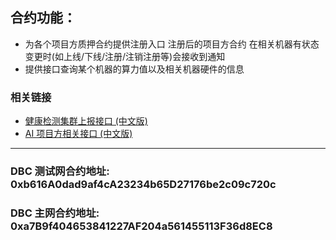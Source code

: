 ## 合约功能：
- 为各个项目方质押合约提供注册入口 注册后的项目方合约 在相关机器有状态变更时(如上线/下线/注册/注销注册等)会接收到通知
- 提供接口查询某个机器的算力值以及相关机器硬件的信息

### 相关链接

* [健康检测集群上报接口 (中文版)](https://github.com/DeepBrainChain/DBC-Contracts/blob/main/system/contracts/ai/docs/dev_for_reporter_zh.md)
* [AI 项目方相关接口 (中文版)](https://github.com/DeepBrainChain/DBC-Contracts/blob/main/system/contracts/ai/docs/dev_for_ai_project_staking_zh.md)
---

### DBC 测试网合约地址: 0xb616A0dad9af4cA23234b65D27176be2c09c720c
### DBC 主网合约地址: 0xa7B9f404653841227AF204a561455113F36d8EC8